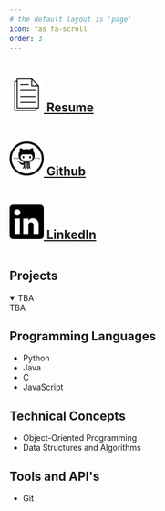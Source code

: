 ```yaml
---
# the default layout is 'page'
icon: fas fa-scroll
order: 3
---
```


<div class = "row">
    <div class = "column" style = "padding-right: 5%;">
        <div class = "leftbox">
            <h2><img src="/assets/img/icons/resume_icon.png" alt="resume icon" style="height: 60px; width:60px;"><a href="/assets/pdf/resume.pdf" target="_blank"> Resume </a></h2>
        </div>
    </div>
    <div class = "column" style = "padding-right: 5%;">
        <div class = "middlebox">
            <h2><img src="/assets/img/icons/github_icon.png" alt="github icon" style="height: 60px; width:60px;"><a href="https://github.com/Korinoe" target="_blank"> Github </a></h2>
        </div>
    </div>
    <div class = "column">
        <div class = "rightbox">
            <h2><img src="/assets/img/icons/linkedin_icon.png" alt="resume icon" style="height: 60px; width:60px;"><a href="https://www.linkedin.com/in/corinnahoang/" target="_blank"> LinkedIn </a></h2>
        </div>
    </div>
</div>

## Projects
<details open>
<summary>TBA</summary>
TBA
</details>


## Programming Languages
* Python
* Java
* C
* JavaScript

## Technical Concepts
* Object-Oriented Programming
* Data Structures and Algorithms

## Tools and API's
* Git